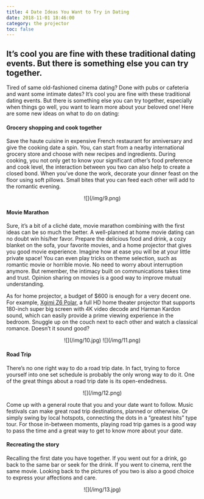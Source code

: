 ```yaml
---
title: 4 Date Ideas You Want to Try in Dating
date: 2018-11-01 18:46:00
category: the projector
toc: false
---
```


## It’s cool you are fine with these traditional dating events. But there is something else you can try together.

Tired of same old-fashioned cinema dating? Done with pubs or cafeteria and want some intimate dates? It’s cool you are fine with these traditional dating events. But there is something else you can try together, especially when things go well, you want to learn more about your beloved one! Here are some new ideas on what to do on dating:

#### Grocery shopping and cook together
Save the haute cuisine in expensive French restaurant for anniversary and give the cooking date a spin. You, can start from a nearby international grocery store and choose with new recipes and ingredients. During cooking, you not only get to know your significant other’s food preference and cook level, the interaction between you two can also help to create a closed bond. When you’ve done the work, decorate your dinner feast on the floor using soft pillows. Small bites that you can feed each other will add to the romantic evening.

<center>
![](/img/9.png)
</center>

<!-- more -->

#### Movie Marathon
Sure, it’s a bit of a cliché date, movie marathon combining with the first ideas can be so much the better. A well-planned at home movie dating can no doubt win his/her favor. Prepare the delicious food and drink, a cozy blanket on the sofa, your favorite movies, and a home projector that gives you good movie experience. Imagine how at ease you will be at your little private space! You can even play tricks on theme selection, such as romantic movie or horrible movie. No need to worry about interruption anymore. But remember, the intimacy built on communications takes time and trust. Opinion sharing on movies is a good way to improve mutual understanding.

As for home projector, a budget of $600 is enough for a very decent one. For example, [Xgimi Z6 Polar](https://www.xgimi.com/en/Z6-Polar-1080p-home-theater-projector.html), a full HD home theater projector that supports 180-inch super big screen with 4K video decode and Harman Kardon sound, which can easily provide a prime viewing experience in the bedroom. Snuggle up on the couch next to each other and watch a classical romance. Doesn’t it sound good?

<center>
![](/img/10.jpg)
![](/img/11.png)
</center>

#### Road Trip 
There’s no one right way to do a road trip date. In fact, trying to force yourself into one set schedule is probably the only wrong way to do it. One of the great things about a road trip date is its open-endedness.

<center>
![](/img/12.png)
</center>

Come up with a general route that you and your date want to follow. Music festivals can make great road trip destinations, planned or otherwise. Or simply swing by local hotspots, connecting the dots in a “greatest hits” type tour. For those in-between moments, playing road trip games is a good way to pass the time and a great way to get to know more about your date.

#### Recreating the story
Recalling the first date you have together. If you went out for a drink, go back to the same bar or seek for the drink. If you went to cinema, rent the same movie. Looking back to the pictures of you two is also a good choice to express your affections and care.

<center>
![](/img/13.jpg)
</center>
